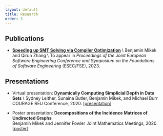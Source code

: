 ```yaml
---
layout: default
title: Research
order: 3
---
```


## Publications
+ [**Speeding up SMT Solving via Compiler Optimization**](\resources\FSE_SLOT.pdf) \\
Benjamin Mikek and Qirun Zhang \\
To appear in *Proceedings of the Joint European Software Engineering Conference and Symposium on the Foundations of Software Engineering* (ESEC/FSE), 2023.

## Presentations
+ Virtual presentation: **Dynamically Computing Simplicial Depth in Data Sets** \\
Sydney Leither, Sunaina Butler, Benjamin Mikek, and Michael Burr
COURAGE REU Conference, 2020. \[[presentation](\resources\depth.pdf)]

+ Poster presentation: **Decompositions of the Incidence Matrices of Undirected Graphs**  <br>
Benjamin Mikek and Jennifer Fowler
Joint Mathematics Meetings, 2020. \[[poster](\resources\JMM_Poster.pdf)\]